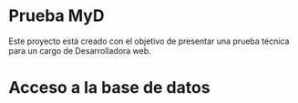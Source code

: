 # Prueba MyD

Este proyecto está creado con el objetivo de presentar una prueba técnica para un cargo de Desarrolladora web.

# Acceso a la base de datos



